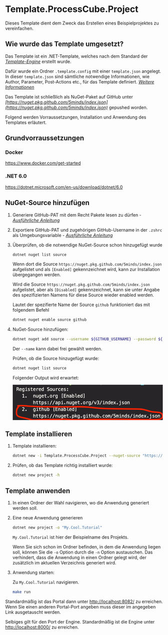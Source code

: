 # Template.ProcessCube.Project

Dieses Template dient dem Zweck das Erstellen eines Beispielprojektes zu vereinfachen.

## Wie wurde das Template umgesetzt?

Das Template ist ein .NET-Template, welches nach dem Standard der *[Template-Engine](https://github.com/dotnet/templating/wiki)* erstellt wurde.

Dafür wurde ein Ordner `.template.config` mit einer `template.json` angelegt.
In dieser `template.json` sind sämtliche notwendige Informationen, wie Author, Parameter, Post-Actions etc., für das Template definiert. *[Weitere Informationen](https://docs.microsoft.com/de-de/dotnet/core/tools/custom-templates#templatejson)*

Das Template ist schließlich als NuGet-Paket auf GitHub unter *[https://nuget.pkg.github.com/5minds/index.json](https://nuget.pkg.github.com/5minds/index.json)* gepushed worden.

Folgend werden Vorraussetzungen, Installation und Anwendung des Templates erläutert.

## Grundvorraussetzungen

### Docker

<https://www.docker.com/get-started>

### .NET 6.0

<https://dotnet.microsoft.com/en-us/download/dotnet/6.0>

## NuGet-Source hinzufügen

1. Generiere GitHub-PAT mit dem Recht Pakete lesen zu dürfen - *[Ausführliche Anleitung](documentation/github/set_up_github_credentials_for_github-packages.md#github-pat-generieren)*

2. Exportiere GitHub-PAT und zugehörigen GitHub-Username in der `.zshrc` als Umgebungsvariable - *[Ausführliche Anleitung](documentation/github/set_up_github_credentials_for_github-packages.md#authentifizierung-einrichten)*

3. Überprüfen, ob die notwendige NuGet-Source schon hinzugefügt wurde

    ```zsh
    dotnet nuget list source
    ```

    Wenn dort die Source `https://nuget.pkg.github.com/5minds/index.json` aufgelistet und als `[Enabled]` gekennzeichnet wird, kann zur Installation übergegangen werden.

    Wird die Source `https://nuget.pkg.github.com/5minds/index.json` aufgelistet, aber als `[Disabled]` gekennzeichnet, kann sie unter Angabe des spezifizierten Namens für diese Source wieder enabled werden.

    Lautet der spezifierte Name der Source `github` funktioniert das mit folgendem Befehl

    ```zsh
    dotnet nuget enable source github
    ```

4. NuGet-Source hinzufügen:

    ```zsh
    dotnet nuget add source --username ${GITHUB_USERNAME} --password ${GITHUB_PAT} --store-password-in-clear-text --name github "https://nuget.pkg.github.com/5minds/index.json"
    ```

    Der `--name` kann dabei frei gewählt werden.

    Prüfen, ob die Source hinzugefügt wurde:

    ```zsh
    dotnet nuget list source
    ```

    Folgender Output wird erwartet:

    ![registered_sources_screenshot](documentation/images/registered_sources_screenshot.png)

## Template installieren

1. Template installieren:

    ```zsh
    dotnet new -i Template.ProcessCube.Project --nuget-source "https://nuget.pkg.github.com/5minds/index.json"
    ```

2. Prüfen, ob das Template richtig installiert wurde:

    ```zsh
    dotnet new project -h
    ```

## Template anwenden

1. In einen Ordner der Wahl navigieren, wo die Anwendung generiert werden soll.
2. Eine neue Anwendung generieren

    ```zsh
    dotnet new project -o "My.Cool.Tutorial"
    ```

    `My.Cool.Tutorial` ist hier der Beispielname des Projekts.

    Wenn Sie sich schon im Ordner befinden, in dem die Anwendung liegen soll, können Sie die `-o` Option durch die `-n` Option austauschen. Das verhindert, dass die Anwendung in einen Ordner gelegt wird, der zusätzlich im aktuellen Verzeichnis generiert wird.

3. Anwendung starten:

    Zu `My.Cool.Tutorial` navigieren.

    ```zsh
    make run
    ```

Standardmäßig ist das Portal dann unter <http://localhost:8082/> zu erreichen. Wenn Sie einen anderen Portal-Port angeben muss dieser im angegeben Link ausgetauscht werden.

Selbiges gilt für den Port der Engine. Standardmäßig ist die Engine unter <http://localhost:8000/> zu erreichen.
